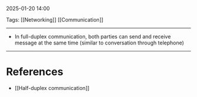 2025-01-20 14:00

Tags: [[Networking]] [[Communication]]

---

- In full-duplex communication, both parties can send and receive message at the same time (similar to conversation through telephone)

---

# References

- [[Half-duplex communication]]
